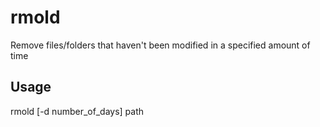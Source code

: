 # rmold

Remove files/folders that haven't been modified in a specified amount of time

## Usage

rmold [-d number_of_days] path
